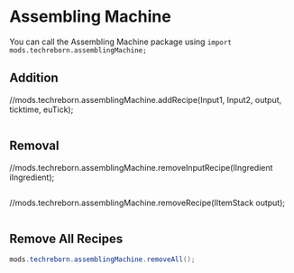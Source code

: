 # Assembling Machine
You can call the Assembling Machine package using `import mods.techreborn.assemblingMachine;`

Addition
------
//mods.techreborn.assemblingMachine.addRecipe(Input1, Input2, output, ticktime, euTick);
```java

```
Removal
------
//mods.techreborn.assemblingMachine.removeInputRecipe(IIngredient iIngredient);
```java

```
//mods.techreborn.assemblingMachine.removeRecipe(IItemStack output);
```java

```
Remove All Recipes
------
```java
mods.techreborn.assemblingMachine.removeAll();
```
